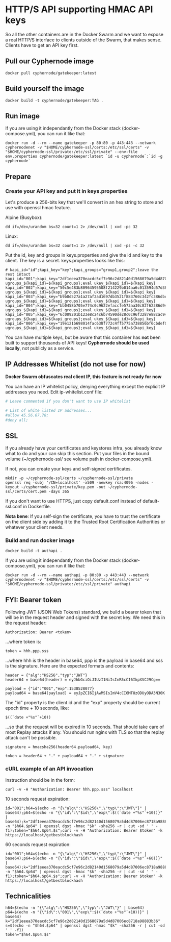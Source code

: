 # HTTP/S API supporting HMAC API keys

So all the other containers are in the Docker Swarm and we want to expose a real HTTP/S interface to clients outside of the Swarm, that makes sense.  Clients have to get an API key first.

## Pull our Cyphernode image

```shell
docker pull cyphernode/gatekeeper:latest
```

## Build yourself the image

```shell
docker build -t cyphernode/gatekeeper:TAG .
```

## Run image

If you are using it independantly from the Docker stack (docker-compose.yml), you can run it like that:

```shell
docker run -d --rm --name gatekeeper -p 80:80 -p 443:443 --network cyphernodenet -v "$HOME/cyphernode-ssl/certs:/etc/ssl/certs" -v "$HOME/cyphernode-ssl/private:/etc/ssl/private" --env-file env.properties cyphernode/gatekeeper:latest `id -u cyphernode`:`id -g cyphernode`
```

## Prepare

### Create your API key and put it in keys.properties

Let's produce a 256-bits key that we'll convert in an hex string to store and use with openssl hmac feature.

Alpine (Busybox):

```shell
dd if=/dev/urandom bs=32 count=1 2> /dev/null | xxd -pc 32
```

Linux:

```shell
dd if=/dev/urandom bs=32 count=1 2> /dev/null | xxd -ps -c 32
```

Put the id, key and groups in keys.properties and give the id and key to the client.  The key is a secret.  keys.properties looks like this:

```property
# kapi_id="id";kapi_key="key";kapi_groups="group1,group2";leave the rest intact
kapi_id="001";kapi_key="2df1eeea370eacdc5cf7e96c2d82140d1568079a5d4d87006ec8718a98883b36";kapi_groups="watcher";eval ugroups_${kapi_id}=${kapi_groups};eval ukey_${kapi_id}=${kapi_key}
kapi_id="002";kapi_key="50c5e483b80964595508f214229b014aa6c013594d57d38bcb841093a39f1d83";kapi_groups="watcher";eval ugroups_${kapi_id}=${kapi_groups};eval ukey_${kapi_id}=${kapi_key}
kapi_id="003";kapi_key="b9b8d527a1a27af2ad1697db3521f883760c342fc386dbc42c4efbb1a4d5e0af";kapi_groups="watcher,spender";eval ugroups_${kapi_id}=${kapi_groups};eval ukey_${kapi_id}=${kapi_key}
kapi_id="004";kapi_key="bb0458b705e774c0c9622efaccfe573aa30c82f62386d9435f04e9727cdc26fd";kapi_groups="watcher,spender";eval ugroups_${kapi_id}=${kapi_groups};eval ukey_${kapi_id}=${kapi_key}
kapi_id="005";kapi_key="6c009201b123e8c24c6b74590de28c0c96f3287e88cac9460a2173a53d73fb87";kapi_groups="watcher,spender,admin";eval ugroups_${kapi_id}=${kapi_groups};eval ukey_${kapi_id}=${kapi_key}
kapi_id="006";kapi_key="19e121b698014fac638f772c4ff5775a738856bf6cbdef0dc88971059c69da4b";kapi_groups="watcher,spender,admin";eval ugroups_${kapi_id}=${kapi_groups};eval ukey_${kapi_id}=${kapi_key}
```

You can have multiple keys, but be aware that this container has **not** been built to support thousands of API keys!  **Cyphernode should be used locally**, not publicly as a service.

## IP Addresses Whitelist (**do not use for now**)
**Docker Swarm obfuscates real client IP, this feature is not ready for now**

You can have an IP whitelist policy, denying everything except the explicit IP addresses you need.  Edit ip-whitelist.conf file:

```conf
# Leave commented if you don't want to use IP whitelist

# List of white listed IP addresses...
#allow 45.56.67.78;
#deny all;
```

## SSL

If you already have your certificates and keystores infra, you already know what to do and your can skip this section.  Put your files in the bound volume (~/cyphernode-ssl/ see volume path in docker-compose.yml).

If not, you can create your keys and self-signed certificates.

```shell
mkdir -p ~/cyphernode-ssl/certs ~/cyphernode-ssl/private
openssl req -subj '/CN=localhost' -x509 -newkey rsa:4096 -nodes -keyout ~/cyphernode-ssl/private/key.pem -out ~/cyphernode-ssl/certs/cert.pem -days 365
```

If you don't want to use HTTPS, just copy default.conf instead of default-ssl.conf in Dockerfile.

**Nota bene**: If you self-sign the certificate, you have to trust the certificate on the client side by adding it to the Trusted Root Certification Authorities or whatever your client needs.

### Build and run docker image

```shell
docker build -t authapi .
```

If you are using it independantly from the Docker stack (docker-compose.yml), you can run it like that:

```shell
docker run -d --rm --name authapi -p 80:80 -p 443:443 --network cyphernodenet -v "$HOME/cyphernode-ssl/certs:/etc/ssl/certs" -v "$HOME/cyphernode-ssl/private:/etc/ssl/private" authapi
```

## FYI: Bearer token

Following JWT (JSON Web Tokens) standard, we build a bearer token that will be in the request header and signed with the secret key.  We need this in the request header:

```shell
Authorization: Bearer <token>
```

...where token is:

```shell
token = hhh.ppp.sss
```

...where hhh is the header in base64, ppp is the payload in base64 and sss is the signature.  Here are the expected formats and contents:

```shell
header = {"alg":"HS256","typ":"JWT"}
header64 = base64(header) = eyJhbGciOiJIUzI1NiIsInR5cCI6IkpXVCJ9Cg==
```

```shell
payload = {"id":"001","exp":1538528077}
payload64 = base64(payload) = eyJpZCI6IjAwMSIsImV4cCI6MTUzODUyODA3N30K
```

The "id" property is the client id and the "exp" property should be current epoch time + 10 seconds, like:

```shell
$((`date +"%s"`+10))
```

...so that the request will be expired in 10 seconds.  That should take care of most Replay attacks if any.  You should run nginx with TLS so that the replay attack can't be possible.

```shell
signature = hmacsha256(header64.payload64, key)
```

```shell
token = header64 + "." + payload64 + "." + signature
```

### cURL example of an API invocation

Instruction should be in the form:

```shell
curl -v -H "Authorization: Bearer hhh.ppp.sss" localhost
```

10 seconds request expiration:

```shell
id="001";h64=$(echo -n "{\"alg\":\"HS256\",\"typ\":\"JWT\"}" | base64);p64=$(echo -n "{\"id\":\"$id\",\"exp\":$((`date +"%s"`+10))}" | base64);k="2df1eeea370eacdc5cf7e96c2d82140d1568079a5d4d87006ec8718a98883b36";s=$(echo -n "$h64.$p64" | openssl dgst -hmac "$k" -sha256 -r | cut -sd ' ' -f1);token="$h64.$p64.$s";curl -v -H "Authorization: Bearer $token" -k https://localhost/getbestblockhash
```

60 seconds request expiration:

```shell
id="001";h64=$(echo -n "{\"alg\":\"HS256\",\"typ\":\"JWT\"}" | base64);p64=$(echo -n "{\"id\":\"$id\",\"exp\":$((`date +"%s"`+60))}" | base64);k="2df1eeea370eacdc5cf7e96c2d82140d1568079a5d4d87006ec8718a98883b36";s=$(echo -n "$h64.$p64" | openssl dgst -hmac "$k" -sha256 -r | cut -sd ' ' -f1);token="$h64.$p64.$s";curl -v -H "Authorization: Bearer $token" -k https://localhost/getbestblockhash
```

## Technicalities

```shell
h64=$(echo -n "{\"alg\":\"HS256\",\"typ\":\"JWT\"}" | base64)
p64=$(echo -n "{\"id\":\"001\",\"exp\":$((`date +"%s"`+10))}" | base64)
k="2df1eeea370eacdc5cf7e96c2d82140d1568079a5d4d87006ec8718a98883b36"
s=$(echo -n "$h64.$p64" | openssl dgst -hmac "$k" -sha256 -r | cut -sd ' ' -f1)
token="$h64.$p64.$s"
```
